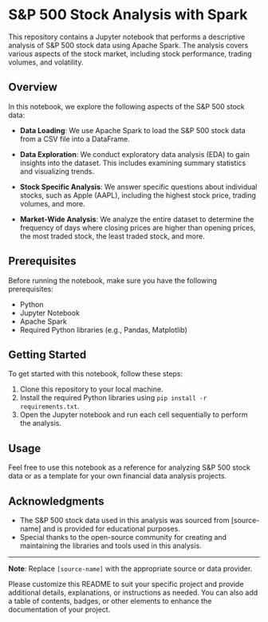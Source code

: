 # S&P 500 Stock Analysis with Spark

This repository contains a Jupyter notebook that performs a descriptive analysis of S&P 500 stock data using Apache Spark. The analysis covers various aspects of the stock market, including stock performance, trading volumes, and volatility.

## Overview

In this notebook, we explore the following aspects of the S&P 500 stock data:

- **Data Loading**: We use Apache Spark to load the S&P 500 stock data from a CSV file into a DataFrame.

- **Data Exploration**: We conduct exploratory data analysis (EDA) to gain insights into the dataset. This includes examining summary statistics and visualizing trends.

- **Stock Specific Analysis**: We answer specific questions about individual stocks, such as Apple (AAPL), including the highest stock price, trading volumes, and more.

- **Market-Wide Analysis**: We analyze the entire dataset to determine the frequency of days where closing prices are higher than opening prices, the most traded stock, the least traded stock, and more.

## Prerequisites

Before running the notebook, make sure you have the following prerequisites:

- Python
- Jupyter Notebook
- Apache Spark
- Required Python libraries (e.g., Pandas, Matplotlib)

## Getting Started

To get started with this notebook, follow these steps:

1. Clone this repository to your local machine.
2. Install the required Python libraries using `pip install -r requirements.txt`.
3. Open the Jupyter notebook and run each cell sequentially to perform the analysis.

## Usage

Feel free to use this notebook as a reference for analyzing S&P 500 stock data or as a template for your own financial data analysis projects.

## Acknowledgments

- The S&P 500 stock data used in this analysis was sourced from [source-name] and is provided for educational purposes.
- Special thanks to the open-source community for creating and maintaining the libraries and tools used in this analysis.

---

**Note**: Replace `[source-name]` with the appropriate source or data provider.

Please customize this README to suit your specific project and provide additional details, explanations, or instructions as needed. You can also add a table of contents, badges, or other elements to enhance the documentation of your project.
